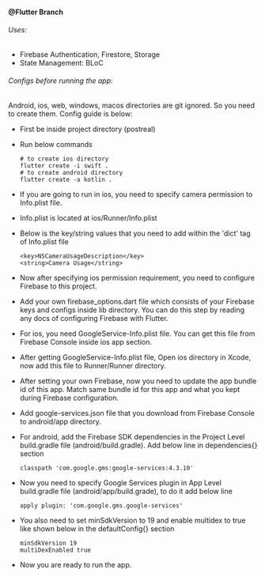 #### @Flutter Branch

###### Uses:

- Firebase Authentication, Firestore, Storage
- State Management: BLoC

###### Configs before running the app:

Android, ios, web, windows, macos directories are git ignored. So you need to create them. Config guide is below:

- First be inside project directory (postreal)
- Run below commands
  ```
  # to create ios directory
  flutter create -i swift .
  # to create android directory
  flutter create -a kotlin .
  ```
- If you are going to run in ios, you need to specify camera permission to Info.plist file.
- Info.plist is located at ios/Runner/Info.plist
- Below is the key/string values that you need to add within the 'dict' tag of Info.plist file
  ```
  <key>NSCameraUsageDescription</key>
  <string>Camera Usage</string>
  ```
- Now after specifying ios permission requirement, you need to configure Firebase to this project.
- Add your own firebase_options.dart file which consists of your Firebase keys and configs inside lib directory. You can do this step by reading any docs of configuring Firebase with Flutter.
- For ios, you need GoogleService-Info.plist file. You can get this file from Firebase Console inside ios app section.
- After getting GoogleService-Info.plist file, Open ios directory in Xcode, now add this file to Runner/Runner directory.
- After setting your own Firebase, now you need to update the app bundle id of this app. Match same bundle id for this app and what you kept during Firebase configuration.
- Add google-services.json file that you download from Firebase Console to android/app directory.
- For android, add the Firebase SDK dependencies in the Project Level build.gradle file (android/build.gradle). Add below line in dependencies{} section
  ```
  classpath 'com.google.gms:google-services:4.3.10'
  ```
- Now you need to specify Google Services plugin in App Level build.gradle file (android/app/build.grade), to do it add below line
  ```
  apply plugin: 'com.google.gms.google-services'
  ```
- You also need to set minSdkVersion to 19 and enable multidex to true like shown below in the defaultConfig{} section

  ```
  minSdkVersion 19
  multiDexEnabled true
  ```

- Now you are ready to run the app.
